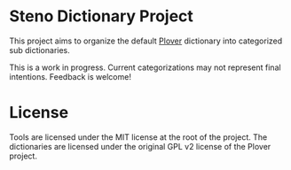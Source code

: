 # Steno Dictionary Project

This project aims to organize the default [Plover](https://github.com/openstenoproject/plover) dictionary into categorized sub dictionaries.

This is a work in progress. Current categorizations may not represent final intentions. Feedback is welcome!

# License

Tools are licensed under the MIT license at the root of the project. The dictionaries are licensed under the original GPL v2 license of the Plover project.